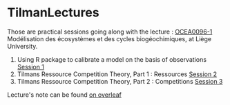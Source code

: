 # TilmanLectures

Those are practical sessions going along with the lecture : [OCEA0096-1](http://progcours.ulg.ac.be/cocoon/cours/OCEA0096-1.html "Uliège lecture references") 	Modélisation des écosystèmes et des cycles biogéochimiques, at Liège University. 

1. Using R package to calibrate a model on the basis of observations [Session 1 ](1_FitGrowthData.md)
2. Tilmans Ressource Competition Theory, Part 1 : Ressources  [Session 2 ](2_Tilman_1species.md)
3. Tilmans Ressource Competition Theory, Part 2 : Competitions  [Session 3 ](3_Tilman_2species.md)


Lecture's note can be found [on overleaf](https://www.overleaf.com/read/krhfddzjxnqc)
